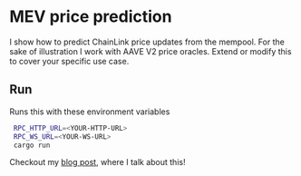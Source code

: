 # MEV price prediction
I show how to predict ChainLink price updates from the mempool. For the sake of illustration I work with AAVE V2 price oracles.
Extend or modify this to cover your specific use case.

## Run
Runs this with these environment variables
```bash
 RPC_HTTP_URL=<YOUR-HTTP-URL> 
 RPC_WS_URL=<YOUR-WS-URL> 
 cargo run
```

Checkout my [blog post](https://www.0xmelkor.me/articles/backrunning-1-3), where I talk about this!
